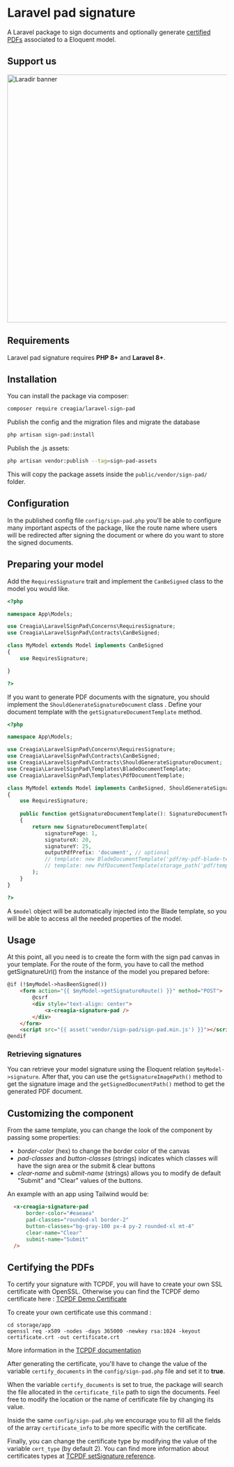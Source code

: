 # Laravel pad signature

A Laravel package to sign documents and optionally generate
 [certified PDFs](https://www.prepressure.com/pdf/basics/certified-pdf#:~:text=A%20Certified%20PDF%20is%20a,errors%20or%20notifications%20were%20generated) associated to a Eloquent model.

## Support us
[<img width="570" alt="Laradir banner" src="https://user-images.githubusercontent.com/240932/189903723-2c015907-b8c9-4ff7-b6e6-2c8cf10aea16.png">](https://laradir.com/?utm_campaign=github&utm_medium=banner&utm_term=laravel-sign-pad)

## Requirements

Laravel pad signature requires **PHP 8+** and **Laravel 8+**.

## Installation

You can install the package via composer:

```bash
composer require creagia/laravel-sign-pad
```

Publish the config and the migration files and migrate the database

```bash
php artisan sign-pad:install
```

Publish the .js assets:

```bash
php artisan vendor:publish --tag=sign-pad-assets
```

This will copy the package assets inside the `public/vendor/sign-pad/` folder.

## Configuration

In the published config file `config/sign-pad.php` you'll be able to configure many important aspects of the package, like the route name where users will be redirected after signing the document or where do you want to store the signed documents.

## Preparing your model

Add the `RequiresSignature` trait and implement the `CanBeSigned` class to the model you would like.

```php
<?php

namespace App\Models;

use Creagia\LaravelSignPad\Concerns\RequiresSignature;
use Creagia\LaravelSignPad\Contracts\CanBeSigned;

class MyModel extends Model implements CanBeSigned
{
    use RequiresSignature;

}

?>
```

If you want to generate PDF documents with the signature, you should implement the `ShouldGenerateSignatureDocument` class . Define your document template with the `getSignatureDocumentTemplate` method.

```php
<?php

namespace App\Models;

use Creagia\LaravelSignPad\Concerns\RequiresSignature;
use Creagia\LaravelSignPad\Contracts\CanBeSigned;
use Creagia\LaravelSignPad\Contracts\ShouldGenerateSignatureDocument;
use Creagia\LaravelSignPad\Templates\BladeDocumentTemplate;
use Creagia\LaravelSignPad\Templates\PdfDocumentTemplate;

class MyModel extends Model implements CanBeSigned, ShouldGenerateSignatureDocument
{
    use RequiresSignature;
    
    public function getSignatureDocumentTemplate(): SignatureDocumentTemplate
    {
        return new SignatureDocumentTemplate(
            signaturePage: 1,
            signatureX: 20,
            signatureY: 25,
            outputPdfPrefix: 'document', // optional
            // template: new BladeDocumentTemplate('pdf/my-pdf-blade-template'), // Uncomment for Blade template
            // template: new PdfDocumentTemplate(storage_path('pdf/template.pdf')), // Uncomment for PDF template
        );
    }
}

?>
```

A `$model` object will be automatically injected into the Blade template, so you will be able to access all the needed properties of the model.

## Usage

At this point, all you need is to create the form with the sign pad canvas in your template. For the route of the form, you have to call the method getSignatureUrl() from the instance of the model you prepared before:

```html
@if (!$myModel->hasBeenSigned())
    <form action="{{ $myModel->getSignatureRoute() }}" method="POST">
        @csrf
        <div style="text-align: center">
            <x-creagia-signature-pad />
        </div>
    </form>
    <script src="{{ asset('vendor/sign-pad/sign-pad.min.js') }}"></script>
@endif
```

### Retrieving signatures

You can retrieve your model signature using the Eloquent relation `$myModel->signature`. After that,
you can use the `getSignatureImagePath()` method to get the signature image and the `getSignedDocumentPath()`
method to get the generated PDF document.


## Customizing the component

From the same template, you can change the look of the component by passing some properties:
- *border-color* (hex) to change the border color of the canvas
- *pad-classes* and *button-classes* (strings) indicates which classes will have the sign area or the submit & clear buttons
- *clear-name* and *submit-name* (strings) allows you to modify de default "Submit" and "Clear" values of the buttons.

An example with an app using Tailwind would be:

```html
  <x-creagia-signature-pad
      border-color="#eaeaea"
      pad-classes="rounded-xl border-2"
      button-classes="bg-gray-100 px-4 py-2 rounded-xl mt-4"
      clear-name="Clear"
      submit-name="Submit"
  />
```

## Certifying the PDFs

To certify your signature with TCPDF, you will have to create your own SSL certificate with OpenSSL. Otherwise you can
find the TCPDF demo certificate
here : [TCPDF Demo Certificate](https://github.com/tecnickcom/TCPDF/blob/main/examples/data/cert/tcpdf.crt)

To create your own certificate use this command :

```
cd storage/app
openssl req -x509 -nodes -days 365000 -newkey rsa:1024 -keyout certificate.crt -out certificate.crt
```

More information in the [TCPDF documentation](https://tcpdf.org/examples/example_052/)

After generating the certificate, you'll have to change the value of the variable `certify_documents` in the `config/sign-pad.php` file and set it to **true**. 

When the variable `certify_documents` is set to true, the package will search the file allocated in the `certificate_file` path to sign the documents. Feel free to modify the location or the name of certificate file by changing its value.

Inside the same `config/sign-pad.php` we encourage you to fill all the fields of the array `certificate_info` to be more specific with the certificate.

Finally, you can change the certificate type by modifying the value of the variable `cert_type` (by default 2). You can find more information about certificates types at [TCPDF setSignature reference](https://hooks.wbcomdesigns.com/reference/classes/tcpdf/setsignature/).